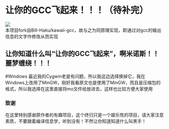 # 让你的GCC飞起来！！！（待补完）
![](https://count.getloli.com/get/@JoyinJoester.github.Let-your-GCC-fly-)
<br>本项目fork自Bill-Haku/kawaii-gcc，故与之为同原理实现，即通过对gcc的输出信息的文字作修改从而实现
## 让你知道什么叫“让你的GCC飞起来”，啊米诺斯！！噩梦缠绕！！！
#Windows
最近我的Cygwin老是有问题，所以我这边选择换掉它，我在Windows上改用了MinGW，刚好我看原文也是使用了MinGW，而且是压缩包的格式，所以我选择在这里直接将mo文件给放进去，这样也比较方便大家使用
### 致谢
   在这里特别感谢原作者的有趣项目，这个终归只是一个娱乐性的项目，请大家注意素质，不要跟着编译信息学，听到没有！不然让你知道知道什么叫黑手！

